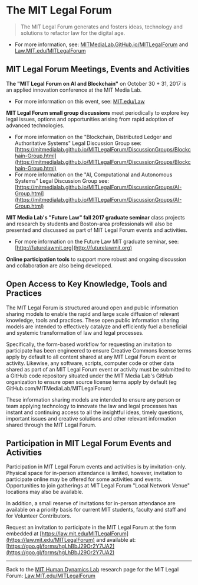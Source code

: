 # The MIT Legal Forum

> The MIT Legal Forum generates and fosters ideas, technology and solutions to refactor law for the digital age.

* For more information, see: [MITMediaLab.GitHub.io/MITLegalForum](https://mitmedialab.github.io/MITLegalForum) and [Law.MIT.edu/MITLegalForum](https://law.mit.edu/MITLegalForum)


## MIT Legal Forum Meetings, Events and Activities

**The "MIT Legal Forum on AI and Blockchain"** on October 30 + 31, 2017 is an applied innovation conference at the MIT Media Lab. 
* For more information on this event, see: [MIT.edu/Law](https://mit.edu/law)

**MIT Legal Forum small group discussions** meet periodically to explore key legal issues, options and opportunities arising from rapid adoption of advanced technologies. 
* For more information on the "Blockchain, Distributed Ledger and Authoritative Systems" Legal Discussion Group see: [https://mitmedialab.github.io/MITLegalForum/DiscussionGroups/Blockchain-Group.html](https://mitmedialab.github.io/MITLegalForum/DiscussionGroups/Blockchain-Group.html)
* For more information on the "AI, Computational and Autonomous Systems" Legal Discussion Group see: [https://mitmedialab.github.io/MITLegalForum/DiscussionGroups/AI-Group.html](https://mitmedialab.github.io/MITLegalForum/DiscussionGroups/AI-Group.html)

**MIT Media Lab's "Future Law" fall 2017 graduate seminar** class projects and research by students and Boston-area professionals will also be presented and discussed as part of MIT Legal Forum events and activities.  
* For more information on the Future Law MIT graduate seminar, see: [http://futurelawmit.org](http://futurelawmit.org)

**Online participation tools** to support more robust and ongoing discussion and collaboration are also being developed.  

## Open Access to Key Knowledge, Tools and Practices

The MIT Legal Forum is structured around open and public information sharing models to enable the rapid and large scale diffusion of relevant knowledge, tools and practices.  These open public information sharing models are intended to effectively catalyze and efficiently fuel a beneficial and systemic transformation of law and legal processes.

Specifically, the form-based workflow for requesting an invitation to participate has been engineered to ensure Creative Commons license terms apply by default to all content shared at any MIT Legal Forum event or activity.  Likewise, any software, scripts, computer code or other data shared as part of an MIT Legal Forum event or activity must be submitted to a GitHub code repository situated under the MIT Media Lab's GitHub organization to ensure open source license terms apply by default (eg GitHub.com/MITMediaLab/MITLegalForum) 

These information sharing models are intended to ensure any person or team applying technology to innovate the law and legal processes has instant and continuing access to all the insightful ideas, timely questions, important issues and creative solutions and other relevant information shared through the MIT Legal Forum. 

## Participation in MIT Legal Forum Events and Activities

Participation in MIT Legal Forum events and activities is by invitation-only.  Physical space for in-person attendance is limited, however, invitation to participate online may be offered for some activities and events.  Opportunities to join gatherings at MIT Legal Forum "Local Network Venue" locations may also be available.

In addition, a small reserve of invitations for in-person attendance are available on a priority basis for current MIT students, faculty and staff and for Volunteer Contributors.  

Request an invitation to participate in the MIT Legal Forum at the form embedded at [https://law.mit.edu/MITLegalForum](https://law.mit.edu/MITLegalForum) and available at: [https://goo.gl/forms/hgLhBbJ29Or2Y7UA2](https://goo.gl/forms/hgLhBbJ29Or2Y7UA2)


-------------------------------------------------

Back to the [MIT Human Dynamics Lab](http://hd.media.mit.edu) research page for the MIT Legal Forum: [Law.MIT.edu/MITLegalForum](https://law.mit.edu/MITLegalForum)


